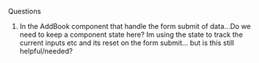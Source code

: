 Questions

1. In the AddBook component that handle the form submit of data...Do we need to keep a component state here? Im using the state to track the current inputs etc and its reset on the form submit... but is this still helpful/needed?
